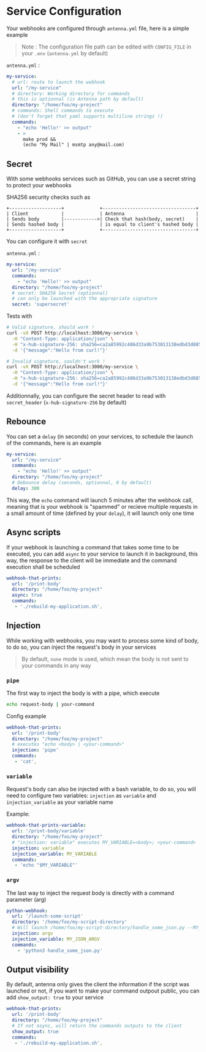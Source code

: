 # Service Configuration

Your webhooks are configured through `antenna.yml` file, here is a simple example

> Note : The configuration file path can be edited with `CONFIG_FILE` in your `.env` (`antenna.yml` by default)

`antenna.yml` :
```yml
my-service:
  # url: route to launch the webhook
  url: "/my-service"
  # directory: Working directory for commands
  # this is optionnal (is Antenna path by default)
  directory: "/home/foo/my-project"
  # commands: Shell commands to execute
  # (don't forget that yaml supports multiline strings !)
  commands:
    - "echo 'Hello!' >> output"
    - >
      make prod &&
      (echo "My Mail" | msmtp any@mail.com)
```

## Secret

With some webhooks services such as GitHub, you can use a secret string to protect your webhooks

SHA256 security checks such as

```test
+-------------------+             +----------------------------------+
| Client            |             | Antenna                          |
| Sends body        |------------>| Check that hash(body, secret)    |
| Sends hashed body |             | is equal to client's hashed body |
+-------------------+             +----------------------------------+
```

You can configure it with `secret`

`antenna.yml` :
```yml
my-service:
  url: "/my-service"
  commands:
    - "echo 'Hello!' >> output"
  directory: "/home/foo/my-project"
  # secret: SHA256 Secret (optionnal)
  # can only be launched with the appropriate signature
  secret: 'supersecret'
```

Tests with
```sh
# Valid signature, should work !
curl -vX POST http://localhost:3000/my-service \
  -H "Content-Type: application/json" \
  -H "x-hub-signature-256: sha256=ca2a85992c486d33a9b753013138edbd3d885c083d43790f0f83405a7af707b4" \
  -d '{"message":"Hello from curl!"}'

# Invalid signature, souldn't work !
curl -vX POST http://localhost:3000/my-service \
  -H "Content-Type: application/json" \
  -H "x-hub-signature-256: sha256=ca2a85992c486d33a9b753013138edbd3d885c083d43790f0f83405a7af707b5" \
  -d '{"message":"Hello from curl!"}'
```

Additionnally, you can configure the secret header to read with `secret_header` (`x-hub-signature-256` by default)

## Rebounce

You can set a `delay` (in seconds) on your services, to schedule the launch of the commands, here is an example

```yml
my-service:
  url: "/my-service"
  commands:
    - "echo 'Hello!' >> output"
  directory: "/home/foo/my-project"
  # Debounce delay (seconds, optionnal, 0 by default)
  delay: 300
```

This way, the `echo` command will launch 5 minutes after the webhook call, meaning that is your webhook is "spammed" or recieve multiple requests in a small amount of time (defined by your `delay`), it will launch only one time

## Async scripts

If your webhook is launching a command that takes some time to be executed, you can add `async` to your service to launch it in background, this way, the response to the client will be immediate and the command execution shall be scheduled

```yml
webhook-that-prints:
  url: '/print-body'
  directory: "/home/foo/my-project"
  async: true
  commands:
   - './rebuild-my-application.sh',
```

## Injection

While working with webhooks, you may want to process some kind of body, to do so, you can inject the request's body in your services

> By default, `none` mode is used, which mean the body is not sent to your commands in any way

### `pipe`

The first way to inject the body is with a pipe, which execute

```bash
echo request-body | your-command
```

Config example

```yml
webhook-that-prints:
  url: '/print-body'
  directory: "/home/foo/my-project"
  # executes "echo <body> | <your-command>"
  injection: 'pipe'
  commands:
   - 'cat',
```

### `variable`

Request's body can also be injected with a bash variable, to do so, you will need to configure two variables: `injection` as `variable` and `injection_variable` as your variable name

Example:
```yml
webhook-that-prints-variable:
  url: '/print-body/variable'
  directory: "/home/foo/my-project"
  # "injection: variable" executes MY_VARIABLE=<body>; <your-command>
  injection: variable
  injection_variable: MY_VARIABLE
  commands:
   - 'echo "$MY_VARIABLE"'
```

### `argv`

The last way to inject the request body is directly with a command parameter (arg)

```yml
python-webhook:
  url: '/launch-some-script'
  directory: '/home/foo/my-script-directory'
  # Will launch /home/foo/my-script-directory/handle_some_json.py --MY_JSON_ARGV=<body>
  injection: argv
  injection_variable: MY_JSON_ARGV
  commands:
    - 'python3 handle_some_json.py'
```

## Output visibility

By default, antenna only gives the client the information if the script was launched or not, if you want to make your command outpout public, you can add `show_output: true` to your service

```yml
webhook-that-prints:
  url: '/print-body'
  directory: "/home/foo/my-project"
  # If not async, will return the commands outputs to the client
  show_output: true
  commands:
   - './rebuild-my-application.sh',
```